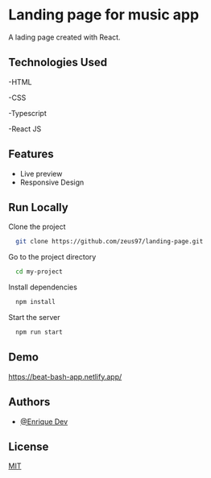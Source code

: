 
# Landing page for music app

A lading page created with React.


## Technologies Used

-HTML

-CSS

-Typescript

-React JS




## Features

- Live preview
- Responsive Design


## Run Locally

Clone the project

```bash
  git clone https://github.com/zeus97/landing-page.git
```

Go to the project directory

```bash
  cd my-project
```

Install dependencies

```bash
  npm install
```

Start the server

```bash
  npm run start
```


## Demo

https://beat-bash-app.netlify.app/


## Authors

- [@Enrique Dev](https://github.com/zeus97)


## License

[MIT](https://choosealicense.com/licenses/mit/)

